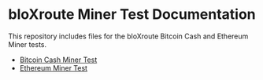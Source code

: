 # bloXroute Miner Test Documentation

This repository includes files for the bloXroute Bitcoin Cash and Ethereum Miner tests. 

* [Bitcoin Cash Miner Test](bitcoin-cash-miner-test.md)
* [Ethereum Miner Test](ethereum-miner-test.md)